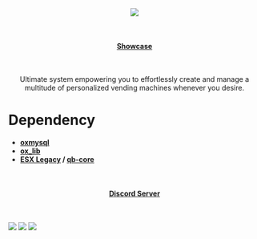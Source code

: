 <div align='center'><img src='https://i.imgur.com/ohvQthn.png'/></div>

<br><div><h4 align='center'><a href='https://youtu.be/3cohoM3Sh-U'>Showcase</a></h4></div><br>

<p style="text-align: center;">Ultimate system empowering you to effortlessly create and manage a multitude of personalized vending machines whenever you desire.</p>

# Dependency

- **[oxmysql](https://github.com/overextended/oxmysql)**
- **[ox_lib](https://github.com/overextended/ox_lib)**
- **[ESX Legacy](https://github.com/esx-framework/esx-legacy) / [qb-core](https://github.com/qbcore-framework/qb-core)**


<br><div><h4 align='center'><a href='https://discord.gg/uniq-team'>Discord Server</a></h4></div><br>


![](https://img.shields.io/github/downloads/uniqscripts/uniq_vendingmachine/total?logo=github)
![](https://img.shields.io/github/contributors/uniqscripts/uniq_vendingmachine?logo=github)
![](https://img.shields.io/github/v/release/uniqscripts/uniq_vendingmachine?logo=github) 
